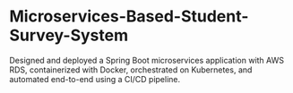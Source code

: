 # Microservices-Based-Student-Survey-System
Designed and deployed a Spring Boot microservices application with AWS RDS, containerized with Docker, orchestrated on Kubernetes, and automated end-to-end using a CI/CD pipeline.
